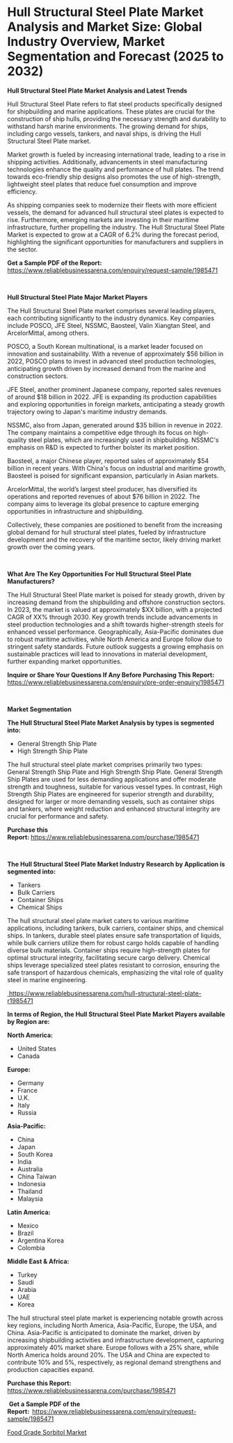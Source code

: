 <p><h1>Hull Structural Steel Plate Market Analysis and Market Size: Global Industry Overview, Market Segmentation and Forecast (2025 to 2032)</h1></p><p><strong>Hull Structural Steel Plate Market Analysis and Latest Trends</strong></p>
<p><p>Hull Structural Steel Plate refers to flat steel products specifically designed for shipbuilding and marine applications. These plates are crucial for the construction of ship hulls, providing the necessary strength and durability to withstand harsh marine environments. The growing demand for ships, including cargo vessels, tankers, and naval ships, is driving the Hull Structural Steel Plate market.</p><p>Market growth is fueled by increasing international trade, leading to a rise in shipping activities. Additionally, advancements in steel manufacturing technologies enhance the quality and performance of hull plates. The trend towards eco-friendly ship designs also promotes the use of high-strength, lightweight steel plates that reduce fuel consumption and improve efficiency.</p><p>As shipping companies seek to modernize their fleets with more efficient vessels, the demand for advanced hull structural steel plates is expected to rise. Furthermore, emerging markets are investing in their maritime infrastructure, further propelling the industry. The Hull Structural Steel Plate Market is expected to grow at a CAGR of 6.2% during the forecast period, highlighting the significant opportunities for manufacturers and suppliers in the sector.</p></p>
<p><strong>Get a Sample PDF of the Report:&nbsp;</strong> <a href="https://www.reliablebusinessarena.com/enquiry/request-sample/1985471?utm_campaign=2138&utm_medium=2&utm_source=Github&utm_content=ia&utm_term=04022025&utm_id=hull-structural-steel-plate">https://www.reliablebusinessarena.com/enquiry/request-sample/1985471</a></p>
<p>&nbsp;</p>
<p><strong>Hull Structural Steel Plate Major Market Players</strong></p>
<p><p>The Hull Structural Steel Plate market comprises several leading players, each contributing significantly to the industry dynamics. Key companies include POSCO, JFE Steel, NSSMC, Baosteel, Valin Xiangtan Steel, and ArcelorMittal, among others. </p><p>POSCO, a South Korean multinational, is a market leader focused on innovation and sustainability. With a revenue of approximately $56 billion in 2022, POSCO plans to invest in advanced steel production technologies, anticipating growth driven by increased demand from the marine and construction sectors.</p><p>JFE Steel, another prominent Japanese company, reported sales revenues of around $18 billion in 2022. JFE is expanding its production capabilities and exploring opportunities in foreign markets, anticipating a steady growth trajectory owing to Japan's maritime industry demands.</p><p>NSSMC, also from Japan, generated around $35 billion in revenue in 2022. The company maintains a competitive edge through its focus on high-quality steel plates, which are increasingly used in shipbuilding. NSSMC's emphasis on R&D is expected to further bolster its market position.</p><p>Baosteel, a major Chinese player, reported sales of approximately $54 billion in recent years. With China's focus on industrial and maritime growth, Baosteel is poised for significant expansion, particularly in Asian markets.</p><p>ArcelorMittal, the world’s largest steel producer, has diversified its operations and reported revenues of about $76 billion in 2022. The company aims to leverage its global presence to capture emerging opportunities in infrastructure and shipbuilding.</p><p>Collectively, these companies are positioned to benefit from the increasing global demand for hull structural steel plates, fueled by infrastructure development and the recovery of the maritime sector, likely driving market growth over the coming years.</p></p>
<p>&nbsp;</p>
<p><strong>What Are The Key Opportunities For Hull Structural Steel Plate Manufacturers?</strong></p>
<p><p>The Hull Structural Steel Plate market is poised for steady growth, driven by increasing demand from the shipbuilding and offshore construction sectors. In 2023, the market is valued at approximately $XX billion, with a projected CAGR of XX% through 2030. Key growth trends include advancements in steel production technologies and a shift towards higher-strength steels for enhanced vessel performance. Geographically, Asia-Pacific dominates due to robust maritime activities, while North America and Europe follow due to stringent safety standards. Future outlook suggests a growing emphasis on sustainable practices will lead to innovations in material development, further expanding market opportunities.</p></p>
<p><strong>Inquire or Share Your Questions If Any Before Purchasing This Report:</strong> <a href="https://www.reliablebusinessarena.com/enquiry/pre-order-enquiry/1985471?utm_campaign=2138&utm_medium=2&utm_source=Github&utm_content=ia&utm_term=04022025&utm_id=hull-structural-steel-plate">https://www.reliablebusinessarena.com/enquiry/pre-order-enquiry/1985471</a></p>
<p>&nbsp;</p>
<p><strong>Market Segmentation</strong></p>
<p><strong>The Hull Structural Steel Plate Market Analysis by types is segmented into:</strong></p>
<p><ul><li>General Strength Ship Plate</li><li>High Strength Ship Plate</li></ul></p>
<p><p>The hull structural steel plate market comprises primarily two types: General Strength Ship Plate and High Strength Ship Plate. General Strength Ship Plates are used for less demanding applications and offer moderate strength and toughness, suitable for various vessel types. In contrast, High Strength Ship Plates are engineered for superior strength and durability, designed for larger or more demanding vessels, such as container ships and tankers, where weight reduction and enhanced structural integrity are crucial for performance and safety.</p></p>
<p><strong>Purchase this Report:&nbsp;</strong><a href="https://www.reliablebusinessarena.com/purchase/1985471?utm_campaign=2138&utm_medium=2&utm_source=Github&utm_content=ia&utm_term=04022025&utm_id=hull-structural-steel-plate">https://www.reliablebusinessarena.com/purchase/1985471</a></p>
<p>&nbsp;</p>
<p><strong>The Hull Structural Steel Plate Market Industry Research by Application is segmented into:</strong></p>
<p><ul><li>Tankers</li><li>Bulk Carriers</li><li>Container Ships</li><li>Chemical Ships</li></ul></p>
<p><p>The hull structural steel plate market caters to various maritime applications, including tankers, bulk carriers, container ships, and chemical ships. In tankers, durable steel plates ensure safe transportation of liquids, while bulk carriers utilize them for robust cargo holds capable of handling diverse bulk materials. Container ships require high-strength plates for optimal structural integrity, facilitating secure cargo delivery. Chemical ships leverage specialized steel plates resistant to corrosion, ensuring the safe transport of hazardous chemicals, emphasizing the vital role of quality steel in marine engineering.</p></p>
<p><a href="https://www.reliablebusinessarena.com/hull-structural-steel-plate-r1985471?utm_campaign=2138&utm_medium=2&utm_source=Github&utm_content=ia&utm_term=04022025&utm_id=hull-structural-steel-plate">&nbsp;https://www.reliablebusinessarena.com/hull-structural-steel-plate-r1985471</a></p>
<p><strong>In terms of Region, the Hull Structural Steel Plate Market Players available by Region are:</strong></p>
<p>
    <p> <strong> North America: </strong>
        <ul>
            <li>United States</li>
            <li>Canada</li>
        </ul>
        </p> 
    <p> <strong> Europe: </strong>
        <ul>
            <li>Germany</li>
            <li>France</li>
            <li>U.K.</li>
            <li>Italy</li>
            <li>Russia</li>
        </ul>
        </p> 
    <p> <strong> Asia-Pacific: </strong>
        <ul>
            <li>China</li>
            <li>Japan</li>
            <li>South Korea</li>
            <li>India</li>
            <li>Australia</li>
            <li>China Taiwan</li>
            <li>Indonesia</li>
            <li>Thailand</li>
            <li>Malaysia</li>
        </ul>
        </p> 
    <p> <strong> Latin America: </strong>
        <ul>
            <li>Mexico</li>
            <li>Brazil</li>
            <li>Argentina Korea</li>
            <li>Colombia</li>
        </ul>
        </p> 
    <p> <strong> Middle East & Africa: </strong>
        <ul>
            <li>Turkey</li>
            <li>Saudi</li>
            <li>Arabia</li>
            <li>UAE</li>
            <li>Korea</li>
        </ul>
    </p>
    </p>
<p><p>The hull structural steel plate market is experiencing notable growth across key regions, including North America, Asia-Pacific, Europe, the USA, and China. Asia-Pacific is anticipated to dominate the market, driven by increasing shipbuilding activities and infrastructure development, capturing approximately 40% market share. Europe follows with a 25% share, while North America holds around 20%. The USA and China are expected to contribute 10% and 5%, respectively, as regional demand strengthens and production capacities expand.</p></p>
<p><strong>Purchase this Report: </strong><a href="https://www.reliablebusinessarena.com/purchase/1985471?utm_campaign=2138&utm_medium=2&utm_source=Github&utm_content=ia&utm_term=04022025&utm_id=hull-structural-steel-plate">https://www.reliablebusinessarena.com/purchase/1985471</a></p>
<p>&nbsp;<strong>Get a Sample PDF of the Report:&nbsp;&nbsp;</strong><a href="https://www.reliablebusinessarena.com/enquiry/request-sample/1985471?utm_campaign=2138&utm_medium=2&utm_source=Github&utm_content=ia&utm_term=04022025&utm_id=hull-structural-steel-plate">https://www.reliablebusinessarena.com/enquiry/request-sample/1985471</a></p>
<p><strong></strong></p>
<p><p><a href="https://github.com/joannesouthgate/Market-Research-Report-List-5/blob/main/food-grade-sorbitol-market.md?utm_campaign=2138&utm_medium=2&utm_source=Github&utm_content=ia&utm_term=04022025&utm_id=hull-structural-steel-plate">Food Grade Sorbitol Market</a></p></p>
